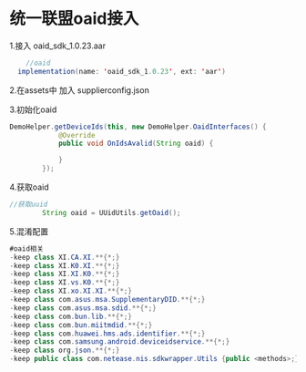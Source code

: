 # 统一联盟oaid接入


1.接入 oaid_sdk_1.0.23.aar

```java
    //oaid
  implementation(name: 'oaid_sdk_1.0.23', ext: 'aar')
```



2.在assets中 加入 supplierconfig.json





3.初始化oaid

```java
DemoHelper.getDeviceIds(this, new DemoHelper.OaidInterfaces() {
            @Override
            public void OnIdsAvalid(String oaid) {

            }
        });
```



4.获取oaid

```java
//获取uuid
        String oaid = UUidUtils.getOaid();
```



5.混淆配置

```java
#oaid相关
-keep class XI.CA.XI.**{*;}
-keep class XI.K0.XI.**{*;}
-keep class XI.XI.K0.**{*;}
-keep class XI.vs.K0.**{*;}
-keep class XI.xo.XI.XI.**{*;}
-keep class com.asus.msa.SupplementaryDID.**{*;}
-keep class com.asus.msa.sdid.**{*;}
-keep class com.bun.lib.**{*;}
-keep class com.bun.miitmdid.**{*;}
-keep class com.huawei.hms.ads.identifier.**{*;}
-keep class com.samsung.android.deviceidservice.**{*;}
-keep class org.json.**{*;}
-keep public class com.netease.nis.sdkwrapper.Utils {public <methods>;}
```

